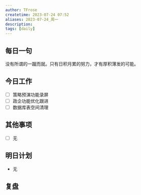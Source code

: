 ```yaml
---
author: TFrose
createtime: 2023-07-24 07:52
aliases: 2023-07-24_周一
description:
tags: [daily]
---
```


## 每日一句
没有所谓的一蹴而就。只有日积月累的努力，才有厚积薄发的可能。

## 今日工作
- [ ] 策略预演功能录屏
- [ ] 政企功能优化跟进
- [ ] 数据库表空间清理

## 其他事项
- [ ] 无

## 明日计划
- 无

## 复盘

